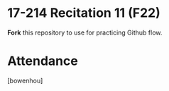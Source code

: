 # 17-214 Recitation 11 (F22)
**Fork** this repository to use for practicing Github flow.

# Attendance
[bowenhou]